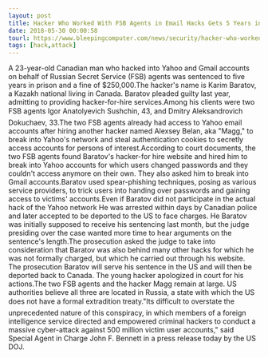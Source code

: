 ```yaml
---
layout: post
title: Hacker Who Worked With FSB Agents in Email Hacks Gets 5 Years in Prison
date: 2018-05-30 00:00:58
tourl: https://www.bleepingcomputer.com/news/security/hacker-who-worked-with-fsb-agents-in-email-hacks-gets-5-years-in-prison/
tags: [hack,attack]
---
```

A 23-year-old Canadian man who hacked into Yahoo and Gmail accounts on behalf of Russian Secret Service (FSB) agents was sentenced to five years in prison and a fine of $250,000.The hacker's name is Karim Baratov, a Kazakh national living in Canada. Baratov pleaded guilty last year, admitting to providing hacker-for-hire services.Among his clients were two FSB agents Igor Anatolyevich Sushchin, 43, and Dmitry Aleksandrovich Dokuchaev, 33.The two FSB agents already had access to Yahoo email accounts after hiring another hacker named Alexsey Belan, aka "Magg," to break into Yahoo's network and steal authentication cookies to secretly access accounts for persons of interest.According to court documents, the two FSB agents found Baratov's hacker-for hire website and hired him to break into Yahoo accounts for which users changed passwords and they couldn't access anymore on their own. They also asked him to break into Gmail accounts.Baratov used spear-phishing techniques, posing as various service providers, to trick users into handing over passwords and gaining access to victims' accounts.Even if Baratov did not participate in the actual hack of the Yahoo network He was arrested within days by Canadian police and later accepted to be deported to the US to face charges. He Baratov was initially supposed to receive his sentencing last month, but the judge presiding over the case wanted more time to hear arguments on the sentence's length.The prosecution asked the judge to take into consideration that Baratov was also behind many other hacks for which he was not formally charged, but which he carried out through his website. The prosecution Baratov will serve his sentence in the US and will then be deported back to Canada. The young hacker apologized in court for his actions.The two FSB agents and the hacker Magg remain at large. US authorities believe all three are located in Russia, a state with which the US does not have a formal extradition treaty."Its difficult to overstate the unprecedented nature of this conspiracy, in which members of a foreign intelligence service directed and empowered criminal hackers to conduct a massive cyber-attack against 500 million victim user accounts," said Special Agent in Charge John F. Bennett in a press release today by the US DOJ.